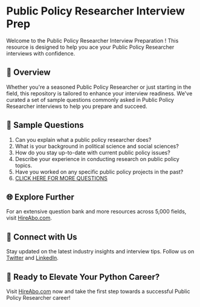 # Public Policy Researcher Interview Prep

Welcome to the Public Policy Researcher Interview Preparation ! This resource is designed to help you ace your Public Policy Researcher interviews with confidence.

## 🚀 Overview

Whether you're a seasoned Public Policy Researcher or just starting in the field, this repository is tailored to enhance your interview readiness. We've curated a set of sample questions commonly asked in Public Policy Researcher interviews to help you prepare and succeed.

## 📝 Sample Questions

1. Can you explain what a public policy researcher does?
2. What is your background in political science and social sciences?
3. How do you stay up-to-date with current public policy issues?
4. Describe your experience in conducting research on public policy topics.
5. Have you worked on any specific public policy projects in the past?
6. [CLICK HERE FOR MORE QUESTIONS](https://hireabo.com/job/7_3_33/Public%20Policy%20Researcher)

## 🌐 Explore Further

For an extensive question bank and more resources across 5,000 fields, visit [HireAbo.com](https://www.hireabo.com).

## 📱 Connect with Us

Stay updated on the latest industry insights and interview tips. Follow us on [Twitter](https://twitter.com/hireabo) and [LinkedIn](https://www.linkedin.com/in/hire-abo-3609972a8/).

## 🚀 Ready to Elevate Your Python Career?

Visit [HireAbo.com](https://www.hireabo.com) now and take the first step towards a successful Public Policy Researcher career!